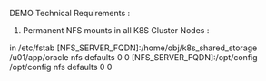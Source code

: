 DEMO Technical  Requirements : 

1. Permanent NFS mounts in all K8S Cluster Nodes : 

in /etc/fstab
      [NFS_SERVER_FQDN]:/home/obj/k8s_shared_storage  /u01/app/oracle nfs defaults 0 0
      [NFS_SERVER_FQDN]:/opt/config  /opt/config nfs defaults 0 0





